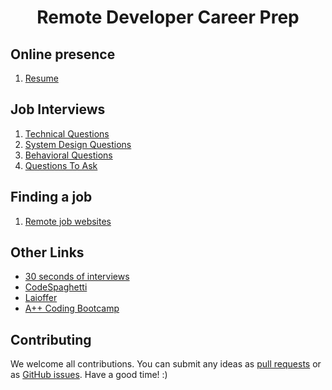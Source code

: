 <h1 align="center">Remote Developer Career Prep</h1>

## Online presence

1. [Resume](https://github.com/LIYINGZHEN/microverse-career-prep/tree/master/Resume)

## Job Interviews

1. [Technical Questions](https://github.com/LIYINGZHEN/tech-interview-handbook/tree/master/Technical%20Questions)
2. [System Design Questions](https://github.com/LIYINGZHEN/tech-interview-handbook/tree/master/System%20Design%20questions)
3. [Behavioral Questions](https://github.com/LIYINGZHEN/tech-interview-handbook/tree/master/Behavioral%20Questions)
4. [Questions To Ask](https://github.com/LIYINGZHEN/microverse-career-prep/tree/master/Questions%20to%20ask)

## Finding a job

1. [Remote job websites](https://github.com/LIYINGZHEN/microverse-career-prep/tree/master/Remote%20jobs)

## Other Links

- [30 seconds of interviews](https://30secondsofinterviews.org/)
- [CodeSpaghetti](http://www.codespaghetti.com/)
- [Laioffer](https://www.laioffer.com)
- [A++ Coding Bootcamp](https://aonecode.com/)

## Contributing

We welcome all contributions. You can submit any ideas as [pull requests](https://github.com/LIYINGZHEN/microverse-career-prep/pulls) or as [GitHub issues](https://github.com/LIYINGZHEN/microverse-career-prep/issues). Have a good time! :)
